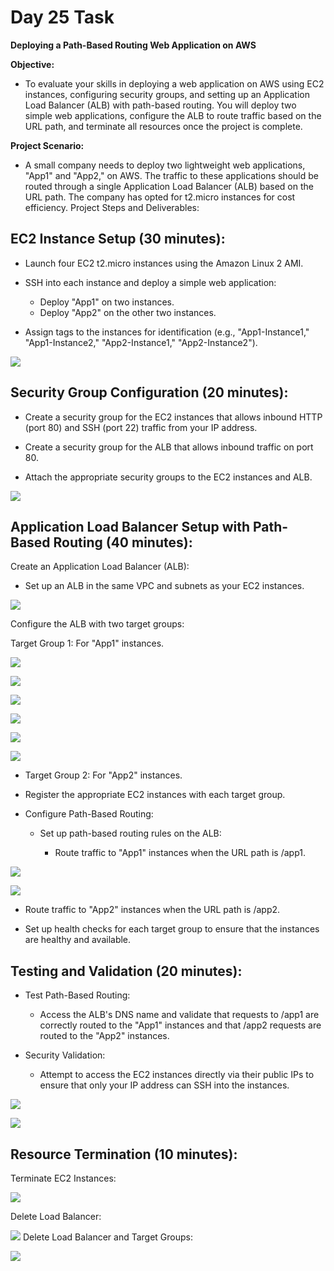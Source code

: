 # **Day 25 Task**

**Deploying a Path-Based Routing Web Application on AWS**

**Objective:**

-   To evaluate your skills in deploying a web application on AWS using
    EC2 instances, configuring security groups, and setting up an
    Application Load Balancer (ALB) with path-based routing. You will
    deploy two simple web applications, configure the ALB to route
    traffic based on the URL path, and terminate all resources once the
    project is complete.

**Project Scenario:**

-   A small company needs to deploy two lightweight web applications,
    \"App1\" and \"App2,\" on AWS. The traffic to these applications
    should be routed through a single Application Load Balancer (ALB)
    based on the URL path. The company has opted for t2.micro instances
    for cost efficiency. Project Steps and Deliverables:

## **EC2 Instance Setup (30 minutes):**

-   Launch four EC2 t2.micro instances using the Amazon Linux 2 AMI.

-   SSH into each instance and deploy a simple web application:

    -   Deploy \"App1\" on two instances.
    -   Deploy \"App2\" on the other two instances.

-   Assign tags to the instances for identification (e.g.,
    \"App1-Instance1,\" \"App1-Instance2,\" \"App2-Instance1,\"
    \"App2-Instance2\").

![](/images/1.png)

## **Security Group Configuration (20 minutes):**

-   Create a security group for the EC2 instances that allows inbound
    HTTP (port 80) and SSH (port 22) traffic from your IP address.

-   Create a security group for the ALB that allows inbound traffic on
    port 80.

-   Attach the appropriate security groups to the EC2 instances and ALB.

![](/images/2.png)

## **Application Load Balancer Setup with Path-Based Routing (40 minutes):**

Create an Application Load Balancer (ALB):

-   Set up an ALB in the same VPC and subnets as your EC2 instances.

![](/images/3.png)

Configure the ALB with two target groups:

Target Group 1: For \"App1\" instances.

![](/images/4.png)

![](/images/5.png)

![](/images/6.png)


![](/images/7.png)

![](/images/8.png)


![](/images/9.png)


-   Target Group 2: For \"App2\" instances.

-   Register the appropriate EC2 instances with each target group.

-   Configure Path-Based Routing:

    -   Set up path-based routing rules on the ALB:

        -   Route traffic to \"App1\" instances when the URL path is
            /app1.

 ![](/images/10.png)


![](/images/11.png)

-   Route traffic to \"App2\" instances when the URL path is /app2.

-   Set up health checks for each target group to ensure that the
    instances are healthy and available.

## **Testing and Validation (20 minutes):**

-   Test Path-Based Routing:

    -   Access the ALB\'s DNS name and validate that requests to /app1
        are correctly routed to the \"App1\" instances and that /app2
        requests are routed to the \"App2\" instances.

-   Security Validation:

    -   Attempt to access the EC2 instances directly via their public
        IPs to ensure that only your IP address can SSH into the
        instances.

![](/images/12.png)

![](/images/13.png)


## **Resource Termination (10 minutes):**

Terminate EC2 Instances:

![](/images/14.png)

Delete Load Balancer:

![](/images/15.png)
Delete Load Balancer and Target Groups:

![](/images/15.png)
